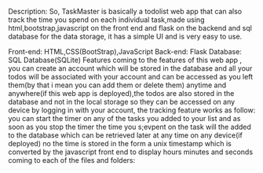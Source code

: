 Description:
So, TaskMaster is basically a todolist web app that can also track the time you spend on each individual task,made using html,bootstrap,javascript on the front end and flask on the backend and sql database for the data storage, it has a simple UI and is very easy to use.

Front-end:
HTML,CSS(BootStrap),JavaScript
Back-end:
Flask
Database:
SQL Database(SQLite)
Features
coming to the features of this web app , you can create an account which will be stored in the database and all your todos will be associated with your account and can be accessed as you left them(by that i mean you can add them or delete them) anytime and anywhere(if this web app is deployed),the todos are also stored in the database and not in the local storage so they can be accessed on any device by logging in with your account, the tracking feature works as follow: you can start the timer on any of the tasks you added to your list and as soon as you stop the timer the time you s;evpent on the task will the added to the database which can be retrieved later at any time on any device(if deployed) no the time is stored in the form a unix timestamp which is converted by the javascript front end to display hours minutes and seconds coming to each of the files and folders:
